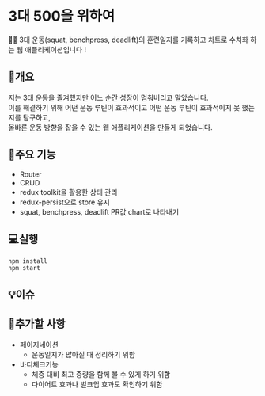 # **3대 500을 위하여**

🏋️‍♂️ 3대 운동(squat, benchpress, deadlift)의 훈련일지를 기록하고 차트로 수치화 하는 웹 애플리케이션입니다 !


## **💪개요**

 저는 3대 운동을 즐겨했지만 어느 순간 성장이 멈춰버리고 말았습니다.   
 이를 해결하기 위해 어떤 운동 루틴이 효과적이고 어떤 운동 루틴이 효과적이지 못 했는지를 탐구하고,  
 올바른 운동 방향을 잡을 수 있는 웹 애플리케이션을 만들게 되었습니다.   

## **📑주요 기능**
* Router
* CRUD
* redux toolkit을 활용한 상태 관리
* redux-persist으로 store 유지
* squat, benchpress, deadlift PR값 chart로 나타내기



## **💻실행**

```
npm install 
npm start 
```

## **💡이슈**



## **🛒추가할 사항**
* 페이지네이션
  * 운동일지가 많아질 때 정리하기 위함
* 바디체크기능
  * 체중 대비 최고 중량을 함께 볼 수 있게 하기 위함
  * 다이어트 효과나 벌크업 효과도 확인하기 위함